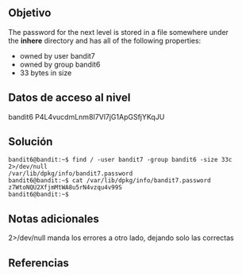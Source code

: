 ## Objetivo
The password for the next level is stored in a file somewhere under the **inhere** directory and has all of the following properties:
- owned by user bandit7
- owned by group bandit6
- 33 bytes in size
## Datos de acceso al nivel
bandit6
P4L4vucdmLnm8I7Vl7jG1ApGSfjYKqJU
## Solución
```
bandit6@bandit:~$ find / -user bandit7 -group bandit6 -size 33c 2>/dev/null
/var/lib/dpkg/info/bandit7.password
bandit6@bandit:~$ cat /var/lib/dpkg/info/bandit7.password
z7WtoNQU2XfjmMtWA8u5rN4vzqu4v99S
bandit6@bandit:~$
```
## Notas adicionales
 2>/dev/null manda los errores a otro lado, dejando solo las correctas
## Referencias 

